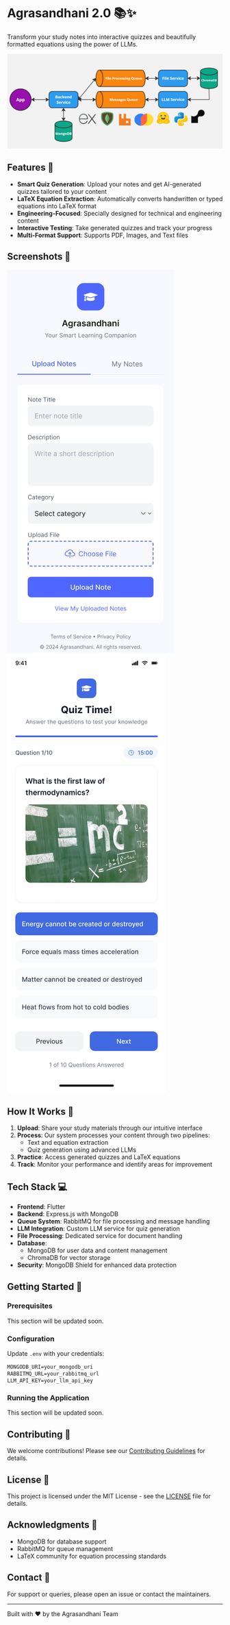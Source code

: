 # Agrasandhani 2.0 📚✨

Transform your study notes into interactive quizzes and beautifully formatted equations using the power of LLMs.

![Architecture Diagram](architecture.jpg)

## Features 🚀

- **Smart Quiz Generation**: Upload your notes and get AI-generated quizzes tailored to your content
- **LaTeX Equation Extraction**: Automatically converts handwritten or typed equations into LaTeX format
- **Engineering-Focused**: Specially designed for technical and engineering content
- **Interactive Testing**: Take generated quizzes and track your progress
- **Multi-Format Support**: Supports PDF, Images, and Text files

## Screenshots 📸

![Upload Notes](upload-notes.png)
![Quiz Interface](quiz-interface.png)

## How It Works 🔄

1. **Upload**: Share your study materials through our intuitive interface
2. **Process**: Our system processes your content through two pipelines:
   - Text and equation extraction
   - Quiz generation using advanced LLMs
3. **Practice**: Access generated quizzes and LaTeX equations
4. **Track**: Monitor your performance and identify areas for improvement

## Tech Stack 💻

- **Frontend**: Flutter
- **Backend**: Express.js with MongoDB
- **Queue System**: RabbitMQ for file processing and message handling
- **LLM Integration**: Custom LLM service for quiz generation
- **File Processing**: Dedicated service for document handling
- **Database**: 
  - MongoDB for user data and content management
  - ChromaDB for vector storage
- **Security**: MongoDB Shield for enhanced data protection

## Getting Started 🏁

### Prerequisites

This section will be updated soon.

### Configuration

Update `.env` with your credentials:
```
MONGODB_URI=your_mongodb_uri
RABBITMQ_URL=your_rabbitmq_url
LLM_API_KEY=your_llm_api_key
```

### Running the Application

This section will be updated soon.

## Contributing 🤝

We welcome contributions! Please see our [Contributing Guidelines](CONTRIBUTING.md) for details.


## License 📝

This project is licensed under the MIT License - see the [LICENSE](LICENSE) file for details.

## Acknowledgments 👏

- MongoDB for database support
- RabbitMQ for queue management
- LaTeX community for equation processing standards

## Contact 📧

For support or queries, please open an issue or contact the maintainers.

---

Built with ❤️ by the Agrasandhani Team
